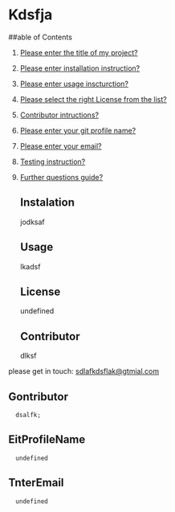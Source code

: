 
  
  # Kdsfja  <a name="title-0"></a>
  
  ##able of Contents
1. [Please enter the title of my project?](#title-0)
2. [Please enter installation instruction?](#instalation-1)
3. [Please enter usage inscturction?](#usage-2)
4. [Please select the right License from the list?](#license-3)
5. [Contributor intructions?](#contributor-4)
6. [Please enter your git profile name?](#gitProfileName-5)
7. [Please enter your email?](#enterEmail-6)
8. [Testing instruction?](#tests-7)
9. [Further questions guide?](#furtherQA-8)

   
   ## Instalation <a name="instalation-1"></a>
      jodksaf

   ## Usage<a name="usage-2"></a>
      lkadsf

   ## License <a name="license-3"></a>
      undefined

   ## Contributor <a name="contributor-4"></a>
      dlksf

      
 please get in touch: sdlafkdsflak@gtmial.com

   ## Gontributor <a name="contributor-5"></a>
      dsalfk;

   ## EitProfileName <a name="tests-7"></a>
      undefined

   ## TnterEmail <a name="frutherQA-8"></a>
      undefined
   